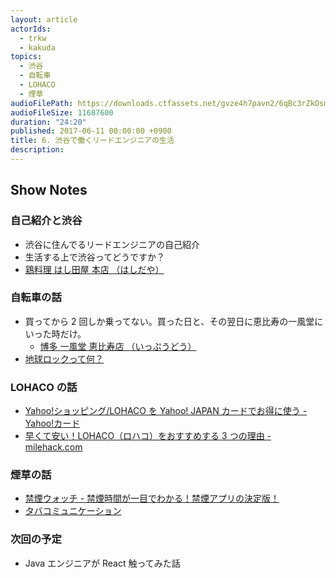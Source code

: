 ```yaml
---
layout: article
actorIds:
  - trkw
  - kakuda
topics:
  - 渋谷
  - 自転車
  - LOHACO
  - 煙草
audioFilePath: https://downloads.ctfassets.net/gvze4h7pavn2/6qBc3rZkOsmccKgyCMaeYQ/9155ce771baef77826fd045c3408c191/6.mp3
audioFileSize: 11687600
duration: "24:20"
published: 2017-06-11 00:00:00 +0900
title: 6. 渋谷で働くリードエンジニアの生活
description:
---
```


## Show Notes

### 自己紹介と渋谷

* 渋谷に住んでるリードエンジニアの自己紹介
* 生活する上で渋谷ってどうですか？
* [鶏料理 はし田屋 本店 （はしだや）](https://tabelog.com/tokyo/A1303/A130301/13005353/)

### 自転車の話

* 買ってから 2 回しか乗ってない。買った日と、その翌日に恵比寿の一風堂にいった時だけ。
  * [博多 一風堂 恵比寿店 （いっぷうどう）](https://tabelog.com/tokyo/A1303/A130302/13004461/)
* [地球ロックって何？](http://dktg.info/midochari/?p=1148)

### LOHACO の話

* [Yahoo!ショッピング/LOHACO を Yahoo! JAPAN カードでお得に使う - Yahoo!カード](https://card.yahoo.co.jp/service/howto/shopping.html)
* [早くて安い！LOHACO（ロハコ）をおすすめする 3 つの理由 - milehack.com](http://www.milehack.com/entry/lohaco)

### 煙草の話

* [禁煙ウォッチ - 禁煙時間が一目でわかる！禁煙アプリの決定版！](https://itunes.apple.com/jp/app/%E7%A6%81%E7%85%99%E3%82%A6%E3%82%A9%E3%83%83%E3%83%81-%E7%A6%81%E7%85%99%E6%99%82%E9%96%93%E3%81%8C%E4%B8%80%E7%9B%AE%E3%81%A7%E3%82%8F%E3%81%8B%E3%82%8B-%E7%A6%81%E7%85%99%E3%82%A2%E3%83%97%E3%83%AA%E3%81%AE%E6%B1%BA%E5%AE%9A%E7%89%88/id936600869?mt=8)
* [タバコミュニケーション](http://d.hatena.ne.jp/keyword/%A5%BF%A5%D0%A5%B3%A5%DF%A5%E5%A5%CB%A5%B1%A1%BC%A5%B7%A5%E7%A5%F3)

### 次回の予定

* Java エンジニアが React 触ってみた話

